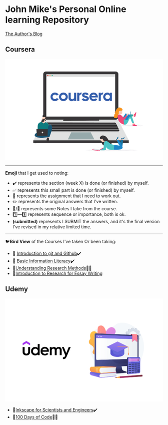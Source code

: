 # John Mike's Personal Online learning Repository

[The Author's Blog](https://69mike.com)

## Coursera

![Coursera Logo](/Basic_information_literacy/images/Coursera-New-Banner.png)

---

**Emoji** that I get used to noting:

- :heavy_check_mark: represents the section (week X) is done (or finished) by myself. 
- :white_check_mark: represents this small part is done (or finished) by myself.
- :red_circle: represents the assignment that I  need to work out.
- :pencil2: represents the original answers that I've written.
- :pushpin:/:memo: represents some Notes I take from the course.
- :one:—:five: represents sequence or importance, both is ok.
- **(submitted)** represents I  SUBMIT the answers, and it's the final version I've revised in my relative limited time.

---

:bird:**Bird View** of the Courses I've taken Or been taking:

- :closed_book: [Introduction to git and Github](/Git):heavy_check_mark:
- :closed_book: [Basic Information Literacy](/Basic_information_literacy):heavy_check_mark:
- :book:[Understanding Research Methods](/Understanding_Research_Methods):triangular_flag_on_post::memo:
- :book:[Introduction to Research for Essay Writing](/Introduction_to_Research_for_Essay_Writing)

## Udemy

![udemy_logo](X-Best-Udemy-Sales-Courses-1024x669.png)

- :closed_book:[Inkscape for Scientists and Engineers](/Inkscape_for_Scientists_and_Engineers):heavy_check_mark:
- :book:[100 Days of Code](/100days_python):triangular_flag_on_post::memo:

<!--

## XUETANG ZAIXIAN
## 中国大学慕课
-->
